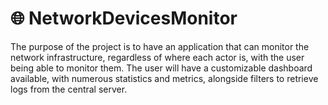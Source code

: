 # 🌐 NetworkDevicesMonitor

The purpose of the project is to have an application that can monitor the network infrastructure,
regardless of where each actor is, with the user being able to monitor them. The
user will have a customizable dashboard available, with numerous statistics and
metrics, alongside filters to retrieve logs from the central server.

